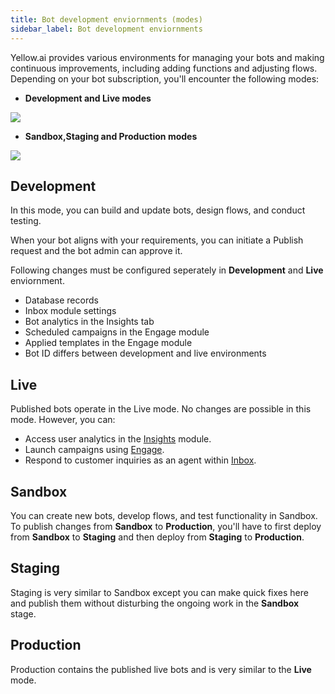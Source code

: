 ```yaml
---
title: Bot development enviornments (modes)
sidebar_label: Bot development enviornments 
---
```


Yellow.ai provides various environments for managing your bots and making continuous improvements, including adding functions and adjusting flows. Depending on your bot subscription, you'll encounter the following modes:

* **Development and Live modes**

![](https://hackmd.io/_uploads/BJM3vb023.png)

* **Sandbox,Staging and Production modes**

![](https://i.imgur.com/WI0YLmE.png)


## Development

In this mode, you can build and update bots, design flows, and conduct testing. 

When your bot aligns with your requirements, you can initiate a Publish request and the bot admin can approve it. 

Following changes must be configured seperately in **Development** and **Live** enviornment. 

* Database records
* Inbox module settings
* Bot analytics in the Insights tab
* Scheduled campaigns in the Engage module
* Applied templates in the Engage module
* Bot ID differs between development and live environments


## Live

Published bots operate in the Live mode. No changes are possible in this mode. However, you can:
- Access user analytics in the [Insights](https://docs.yellow.ai/docs/platform_concepts/growth/introductiontoinsights) module.
- Launch campaigns using [Engage](https://docs.yellow.ai/docs/platform_concepts/engagement/engage).
- Respond to customer inquiries as an agent within [Inbox](https://docs.yellow.ai/docs/platform_concepts/inbox).


## Sandbox

You can create new bots, develop flows, and test functionality in Sandbox. 
To publish changes from **Sandbox** to **Production**, you'll have to first deploy from **Sandbox** to **Staging** and then deploy from **Staging** to **Production**.


## Staging

Staging is very similar to Sandbox except you can make quick fixes here and publish them without disturbing the ongoing work in the **Sandbox** stage.

## Production 

Production contains the published live bots and is very similar to the **Live** mode.



